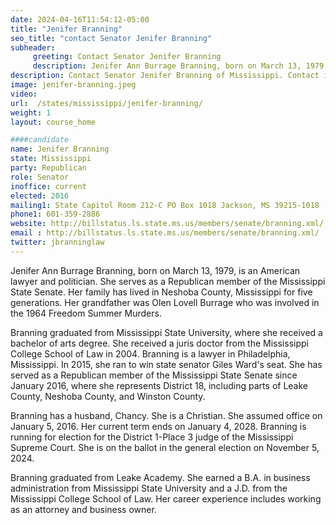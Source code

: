 ```yaml
---
date: 2024-04-16T11:54:12-05:00
title: "Jenifer Branning"
seo_title: "contact Senator Jenifer Branning"
subheader:
     greeting: Contact Senator Jenifer Branning
     description: Jenifer Ann Burrage Branning, born on March 13, 1979, is an American lawyer and politician. She serves as a Republican member of the Mississippi State Senate, representing District 18. She assumed office on January 5, 2016.
description: Contact Senator Jenifer Branning of Mississippi. Contact information for Jenifer Branning includes email address, phone number, and mailing address.
image: jenifer-branning.jpeg
video:
url:  /states/mississippi/jenifer-branning/
weight: 1
layout: course_home

####candidate
name: Jenifer Branning
state: Mississippi
party: Republican
role: Senator
inoffice: current
elected: 2016
mailing1: State Capitol Room 212-C PO Box 1018 Jackson, MS 39215-1018
phone1: 601-359-2886
website: http://billstatus.ls.state.ms.us/members/senate/branning.xml/
email : http://billstatus.ls.state.ms.us/members/senate/branning.xml/
twitter: jbranninglaw
---
```


Jenifer Ann Burrage Branning, born on March 13, 1979, is an American lawyer and politician. She serves as a Republican member of the Mississippi State Senate. Her family has lived in Neshoba County, Mississippi for five generations. Her grandfather was Olen Lovell Burrage who was involved in the 1964 Freedom Summer Murders.

Branning graduated from Mississippi State University, where she received a bachelor of arts degree. She received a juris doctor from the Mississippi College School of Law in 2004. Branning is a lawyer in Philadelphia, Mississippi. In 2015, she ran to win state senator Giles Ward's seat. She has served as a Republican member of the Mississippi State Senate since January 2016, where she represents District 18, including parts of Leake County, Neshoba County, and Winston County.

Branning has a husband, Chancy. She is a Christian. She assumed office on January 5, 2016. Her current term ends on January 4, 2028. Branning is running for election for the District 1-Place 3 judge of the Mississippi Supreme Court. She is on the ballot in the general election on November 5, 2024.

Branning graduated from Leake Academy. She earned a B.A. in business administration from Mississippi State University and a J.D. from the Mississippi College School of Law. Her career experience includes working as an attorney and business owner.
